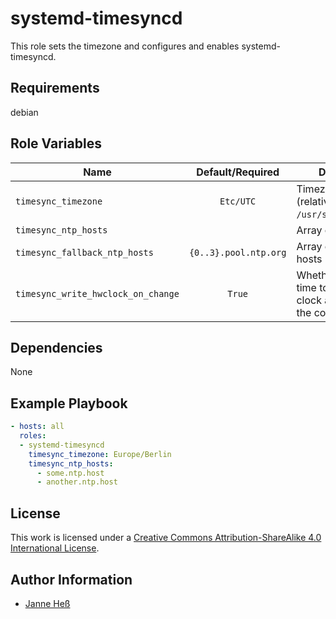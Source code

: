 # systemd-timesyncd

This role sets the timezone and configures and enables systemd-timesyncd.

## Requirements

debian

## Role Variables

| Name                               |   Default/Required    | Description                                                                       |
| ---------------------------------- | :-------------------: | --------------------------------------------------------------------------------- |
| `timesync_timezone`                |       `Etc/UTC`       | Timezone to set (relative to `/usr/share/zoneinfo`)                               |
| `timesync_ntp_hosts`               |                       | Array of NTP hosts                                                                |
| `timesync_fallback_ntp_hosts`      | `{0..3}.pool.ntp.org` | Array of fallback NTP hosts                                                       |
| `timesync_write_hwclock_on_change` |        `True`         | Whether to write the time to the hardware clock after changing the configuration. |

## Dependencies

None

## Example Playbook

```yml
- hosts: all
  roles:
  - systemd-timesyncd
    timesync_timezone: Europe/Berlin
    timesync_ntp_hosts:
      - some.ntp.host
      - another.ntp.host
```

## License

This work is licensed under a [Creative Commons Attribution-ShareAlike 4.0 International License](http://creativecommons.org/licenses/by-sa/4.0/).

## Author Information

- [Janne Heß](https://github.com/dasJ)
